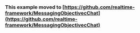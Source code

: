 ### This example moved to [https://github.com/realtime-framework/MessagingObjectivecChat](https://github.com/realtime-framework/MessagingObjectivecChat)
